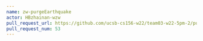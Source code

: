 ```yaml
---
name: zw-purgeEarthquake
actor: HBzhainan-wzw
pull_request_url: https://github.com/ucsb-cs156-w22/team03-w22-5pm-2/pull/53
pull_request_num: 53
---
```

